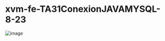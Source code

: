 # xvm-fe-TA31ConexionJAVAMYSQL-8-23


![image](https://github.com/xaco04/xvm-fe-TA31ConexionJAVAMYSQL-8-23/assets/93447803/5b642310-cc3d-465c-9b88-dc7eb97bc3a7)

